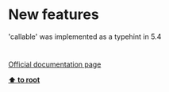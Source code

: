 # New features




<div class="phpcode"><span class="html">
&apos;callable&apos; was implemented as a typehint in 5.4</span>
</div>
  

#

[Official documentation page](https://www.php.net/manual/en/migration54.new-features.php)

**[⬆ to root](/)**